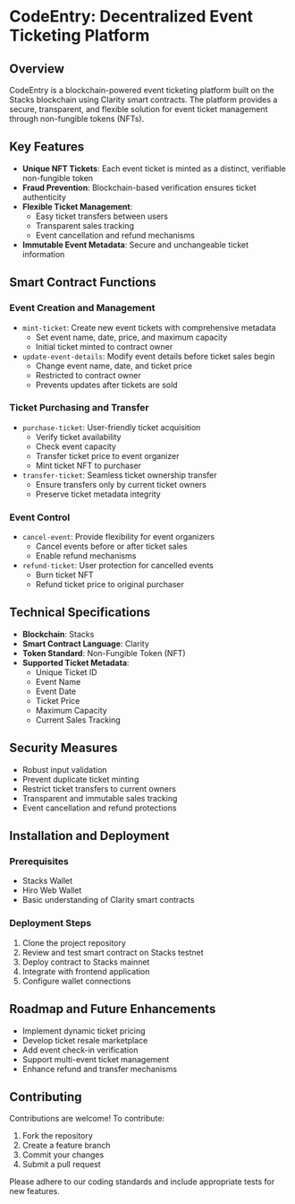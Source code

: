 # CodeEntry: Decentralized Event Ticketing Platform

## Overview

CodeEntry is a blockchain-powered event ticketing platform built on the Stacks blockchain using Clarity smart contracts. The platform provides a secure, transparent, and flexible solution for event ticket management through non-fungible tokens (NFTs).

## Key Features

- **Unique NFT Tickets**: Each event ticket is minted as a distinct, verifiable non-fungible token
- **Fraud Prevention**: Blockchain-based verification ensures ticket authenticity
- **Flexible Ticket Management**:
  - Easy ticket transfers between users
  - Transparent sales tracking
  - Event cancellation and refund mechanisms
- **Immutable Event Metadata**: Secure and unchangeable ticket information

## Smart Contract Functions

### Event Creation and Management
- `mint-ticket`: Create new event tickets with comprehensive metadata
  - Set event name, date, price, and maximum capacity
  - Initial ticket minted to contract owner
- `update-event-details`: Modify event details before ticket sales begin
  - Change event name, date, and ticket price
  - Restricted to contract owner
  - Prevents updates after tickets are sold

### Ticket Purchasing and Transfer
- `purchase-ticket`: User-friendly ticket acquisition
  - Verify ticket availability
  - Check event capacity
  - Transfer ticket price to event organizer
  - Mint ticket NFT to purchaser
- `transfer-ticket`: Seamless ticket ownership transfer
  - Ensure transfers only by current ticket owners
  - Preserve ticket metadata integrity

### Event Control
- `cancel-event`: Provide flexibility for event organizers
  - Cancel events before or after ticket sales
  - Enable refund mechanisms
- `refund-ticket`: User protection for cancelled events
  - Burn ticket NFT
  - Refund ticket price to original purchaser

## Technical Specifications

- **Blockchain**: Stacks
- **Smart Contract Language**: Clarity
- **Token Standard**: Non-Fungible Token (NFT)
- **Supported Ticket Metadata**:
  - Unique Ticket ID
  - Event Name
  - Event Date
  - Ticket Price
  - Maximum Capacity
  - Current Sales Tracking

## Security Measures

- Robust input validation
- Prevent duplicate ticket minting
- Restrict ticket transfers to current owners
- Transparent and immutable sales tracking
- Event cancellation and refund protections

## Installation and Deployment

### Prerequisites
- Stacks Wallet
- Hiro Web Wallet
- Basic understanding of Clarity smart contracts

### Deployment Steps
1. Clone the project repository
2. Review and test smart contract on Stacks testnet
3. Deploy contract to Stacks mainnet
4. Integrate with frontend application
5. Configure wallet connections

## Roadmap and Future Enhancements

- Implement dynamic ticket pricing
- Develop ticket resale marketplace
- Add event check-in verification
- Support multi-event ticket management
- Enhance refund and transfer mechanisms

## Contributing

Contributions are welcome! To contribute:

1. Fork the repository
2. Create a feature branch
3. Commit your changes
4. Submit a pull request

Please adhere to our coding standards and include appropriate tests for new features.

